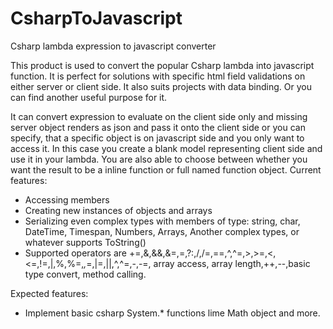 # CsharpToJavascript
Csharp lambda expression to javascript converter

This product is used to convert the popular Csharp lambda into javascript function. It is perfect for solutions with specific html field validations on either server or client side. It also suits projects with data binding. Or you can find another useful purpose for it.

It can convert expression to evaluate on the client side only and missing server object renders as json and pass it onto the client side or you can specify, that a specific object is on javascript side and you only want to access it. In this case you create a blank model representing client side and use it in your lambda.
You are also able to choose between whether you want the result to be a inline function or full named function object.
Current features:

* Accessing members
* Creating new instances of objects and arrays
* Serializing even complex types with members of type: string, char, DateTime, Timespan, Numbers, Arrays, Another complex types, or whatever supports ToString()
* Supported operators are +=,&,&&,&=,=,?:,/,/=,==,^,^=,>,>=,<,<=,!=,|,%,%=,*,*=,|=,||,^,^=,-,-=, array access, array length,++,--,basic type convert, method calling.

Expected features:
* Implement basic csharp System.* functions lime Math object and more.

